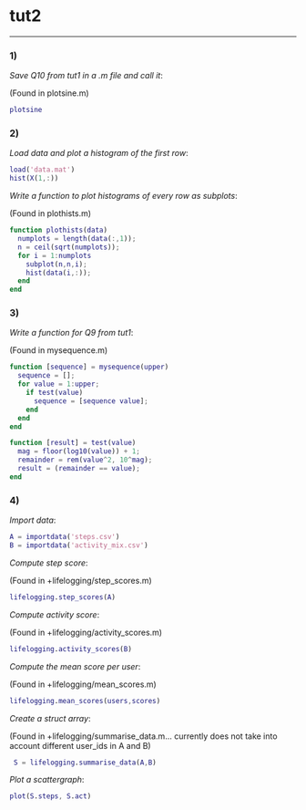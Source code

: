 # tut2

---

### 1)

_Save Q10 from tut1 in a .m file and call it_:

(Found in plotsine.m)

```matlab
plotsine
```

### 2)

_Load data and plot a histogram of the first row_:

```matlab
load('data.mat')
hist(X(1,:))
```

_Write a function to plot histograms of every row as subplots_:

(Found in plothists.m)

```matlab
function plothists(data)
  numplots = length(data(:,1));
  n = ceil(sqrt(numplots));
  for i = 1:numplots
    subplot(n,n,i);
    hist(data(i,:));
  end
end
```

### 3)

_Write a function for Q9 from tut1_:

(Found in mysequence.m)

```matlab
function [sequence] = mysequence(upper)
  sequence = [];
  for value = 1:upper;
    if test(value)
      sequence = [sequence value];
    end
  end
end

function [result] = test(value)
  mag = floor(log10(value)) + 1;
  remainder = rem(value^2, 10^mag);
  result = (remainder == value);
end
```

### 4)

_Import data_:

```matlab
A = importdata('steps.csv')
B = importdata('activity_mix.csv')
```

_Compute step score_:

(Found in +lifelogging/step_scores.m)

```matlab
lifelogging.step_scores(A)
```

_Compute activity score_:

(Found in +lifelogging/activity_scores.m)

```matlab
lifelogging.activity_scores(B)
```

_Compute the mean score per user_:

(Found in +lifelogging/mean_scores.m)

```matlab
lifelogging.mean_scores(users,scores)
```

_Create a struct array_:

(Found in +lifelogging/summarise_data.m... currently does not take into account different user_ids in A and B)

```matlab
 S = lifelogging.summarise_data(A,B)
```

_Plot a scattergraph_:

```matlab
plot(S.steps, S.act)
```
